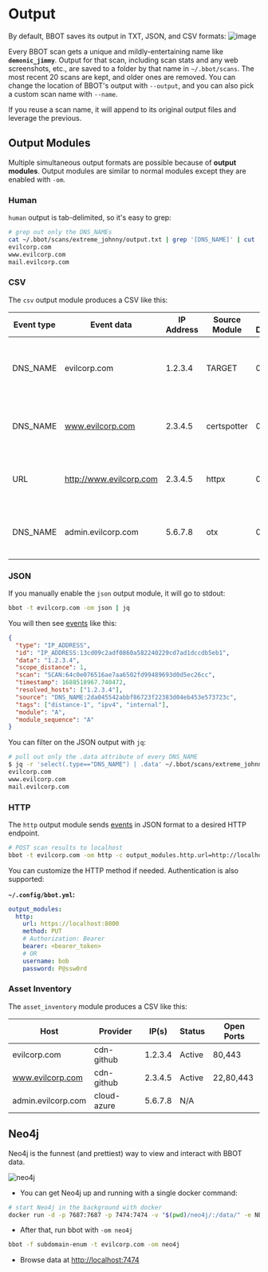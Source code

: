 # Output

By default, BBOT saves its output in TXT, JSON, and CSV formats:
![image](https://github.com/blacklanternsecurity/bbot/assets/20261699/779207f4-1c2f-4f65-a132-794ca8bd2f8a)

Every BBOT scan gets a unique and mildly-entertaining name like **`demonic_jimmy`**. Output for that scan, including scan stats and any web screenshots, etc., are saved to a folder by that name in `~/.bbot/scans`. The most recent 20 scans are kept, and older ones are removed. You can change the location of BBOT's output with `--output`, and you can also pick a custom scan name with `--name`.

If you reuse a scan name, it will append to its original output files and leverage the previous.

## Output Modules

Multiple simultaneous output formats are possible because of **output modules**. Output modules are similar to normal modules except they are enabled with `-om`.

### Human

`human` output is tab-delimited, so it's easy to grep:

```bash
# grep out only the DNS_NAMEs
cat ~/.bbot/scans/extreme_johnny/output.txt | grep '[DNS_NAME]' | cut -f2
evilcorp.com
www.evilcorp.com
mail.evilcorp.com
```

### CSV

The `csv` output module produces a CSV like this:

| Event type | Event data              | IP Address | Source Module | Scope Distance | Event Tags                                                                                               |
| ---------- | ----------------------- | ---------- | ------------- | -------------- | -------------------------------------------------------------------------------------------------------- |
| DNS_NAME   | evilcorp.com            | 1.2.3.4    | TARGET        | 0              | a-record,cdn-github,distance-0,domain,in-scope,mx-record,ns-record,resolved,soa-record,target,txt-record |
| DNS_NAME   | www.evilcorp.com        | 2.3.4.5    | certspotter   | 0              | a-record,aaaa-record,cdn-github,cname-record,distance-0,in-scope,resolved,subdomain                      |
| URL        | http://www.evilcorp.com | 2.3.4.5    | httpx         | 0              | a-record,aaaa-record,cdn-github,cname-record,distance-0,in-scope,resolved,subdomain                      |
| DNS_NAME   | admin.evilcorp.com      | 5.6.7.8    | otx           | 0              | a-record,aaaa-record,cloud-azure,cname-record,distance-0,in-scope,resolved,subdomain                     |

### JSON

If you manually enable the `json` output module, it will go to stdout:

```bash
bbot -t evilcorp.com -om json | jq
```

You will then see [events](./events) like this:

```json
{
  "type": "IP_ADDRESS",
  "id": "IP_ADDRESS:13cd09c2adf0860a582240229cd7ad1dccdb5eb1",
  "data": "1.2.3.4",
  "scope_distance": 1,
  "scan": "SCAN:64c0e076516ae7aa6502fd99489693d0d5ec26cc",
  "timestamp": 1688518967.740472,
  "resolved_hosts": ["1.2.3.4"],
  "source": "DNS_NAME:2da045542abbf86723f22383d04eb453e573723c",
  "tags": ["distance-1", "ipv4", "internal"],
  "module": "A",
  "module_sequence": "A"
}
```

You can filter on the JSON output with `jq`:

```bash
# pull out only the .data attribute of every DNS_NAME
$ jq -r 'select(.type=="DNS_NAME") | .data' ~/.bbot/scans/extreme_johnny/output.json
evilcorp.com
www.evilcorp.com
mail.evilcorp.com
```

### HTTP

The `http` output module sends [events](./events) in JSON format to a desired HTTP endpoint.

```bash
# POST scan results to localhost
bbot -t evilcorp.com -om http -c output_modules.http.url=http://localhost:8000
```

You can customize the HTTP method if needed. Authentication is also supported:

**`~/.config/bbot.yml`:**

```yaml
output_modules:
  http:
    url: https://localhost:8000
    method: PUT
    # Authorization: Bearer
    bearer: <bearer_token>
    # OR
    username: bob
    password: P@ssw0rd
```

### Asset Inventory

The `asset_inventory` module produces a CSV like this:

| Host               | Provider    | IP(s)   | Status | Open Ports |
| ------------------ | ----------- | ------- | ------ | ---------- |
| evilcorp.com       | cdn-github  | 1.2.3.4 | Active | 80,443     |
| www.evilcorp.com   | cdn-github  | 2.3.4.5 | Active | 22,80,443  |
| admin.evilcorp.com | cloud-azure | 5.6.7.8 | N/A    |            |

## Neo4j

Neo4j is the funnest (and prettiest) way to view and interact with BBOT data.

![neo4j](https://github.com/blacklanternsecurity/bbot/assets/20261699/0192d548-5c60-42b6-9a1e-32ba7b921cdf)

- You can get Neo4j up and running with a single docker command:

```bash
# start Neo4j in the background with docker
docker run -d -p 7687:7687 -p 7474:7474 -v "$(pwd)/neo4j/:/data/" -e NEO4J_AUTH=neo4j/bbotislife neo4j
```

- After that, run bbot with `-om neo4j`

```bash
bbot -f subdomain-enum -t evilcorp.com -om neo4j
```

- Browse data at [http://localhost:7474](http://localhost:7474)
